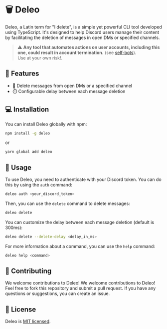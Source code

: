 # 🗑️ Deleo

Deleo, a Latin term for "I delete", is a simple yet powerful CLI tool developed using TypeScript. It's designed to help Discord users manage their content by facilitating the deletion of messages in open DMs or specified channels.

> ⚠️ **Any tool that automates actions on user accounts, including this one, could result in account termination.** (see [self-bots][self-bots]).  
> Use at your own risk!.

## 🌟 Features

-   📨 Delete messages from open DMs or a specified channel
-   ⏱️ Configurable delay between each message deletion

## 💻 Installation

You can install Deleo globally with npm:

```bash
npm install -g deleo
```

or

```bash
yarn global add deleo
```

## 🚀 Usage

To use Deleo, you need to authenticate with your Discord token. You can do this by using the `auth` command:

```bash
deleo auth <your_discord_token>
```

Then, you can use the `delete` command to delete messages:

```bash
deleo delete
```

You can customize the delay between each message deletion (default is 300ms):

```bash
deleo delete --delete-delay <delay_in_ms>
```

For more information about a command, you can use the `help` command:

```bash
deleo help <command>
```

## 🤝 Contributing

We welcome contributions to Deleo! We welcome contributions to Deleo! Feel free to fork this repository and submit a pull request. If you have any questions or suggestions, you can create an issue.

## 📜 License

Deleo is [MIT licensed](LICENSE).

<!-- links -->

[self-bots]: https://support.discordapp.com/hc/en-us/articles/115002192352-Automated-user-accounts-self-bots-
